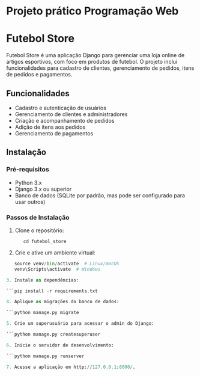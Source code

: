 # Projeto prático Programação Web

# Futebol Store

Futebol Store é uma aplicação Django para gerenciar uma loja online de artigos esportivos, com foco em produtos de futebol. O projeto inclui funcionalidades para cadastro de clientes, gerenciamento de pedidos, itens de pedidos e pagamentos.

## Funcionalidades

- Cadastro e autenticação de usuários
- Gerenciamento de clientes e administradores
- Criação e acompanhamento de pedidos
- Adição de itens aos pedidos
- Gerenciamento de pagamentos

## Instalação

### Pré-requisitos

- Python 3.x
- Django 3.x ou superior
- Banco de dados (SQLite por padrão, mas pode ser configurado para usar outros)

### Passos de Instalação

1. Clone o repositório:
   
   ```git clone https://github.com/seu-usuario/futebol_store.git
      cd futebol_store

2. Crie e ative um ambiente virtual:

```python -m venv venv
   source venv/bin/activate  # Linux/macOS
   venv\Scripts\activate  # Windows

3. Instale as dependências:

```pip install -r requirements.txt

4. Aplique as migrações do banco de dados:

```python manage.py migrate

5. Crie um superusuário para acessar o admin do Django:

```python manage.py createsuperuser

6. Inicie o servidor de desenvolvimento:

```python manage.py runserver

7. Acesse a aplicação em http://127.0.0.1:8000/.
